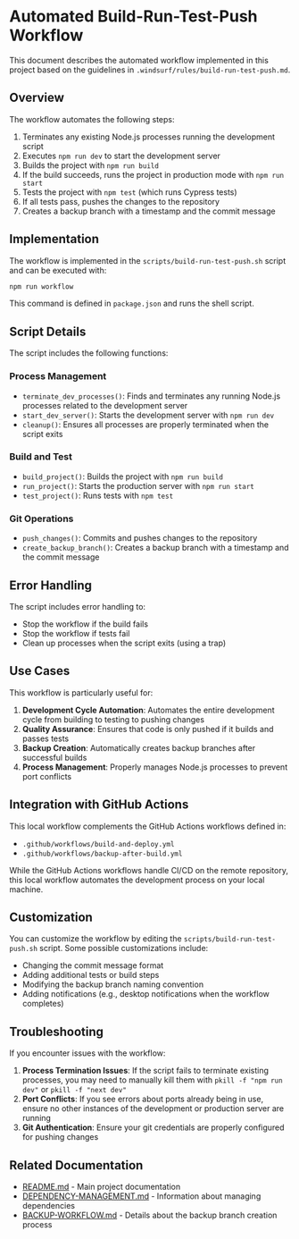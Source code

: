 # Automated Build-Run-Test-Push Workflow

This document describes the automated workflow implemented in this project based on the guidelines in `.windsurf/rules/build-run-test-push.md`.

## Overview

The workflow automates the following steps:

1. Terminates any existing Node.js processes running the development script
2. Executes `npm run dev` to start the development server
3. Builds the project with `npm run build`
4. If the build succeeds, runs the project in production mode with `npm run start`
5. Tests the project with `npm test` (which runs Cypress tests)
6. If all tests pass, pushes the changes to the repository
7. Creates a backup branch with a timestamp and the commit message

## Implementation

The workflow is implemented in the `scripts/build-run-test-push.sh` script and can be executed with:

```bash
npm run workflow
```

This command is defined in `package.json` and runs the shell script.

## Script Details

The script includes the following functions:

### Process Management

- `terminate_dev_processes()`: Finds and terminates any running Node.js processes related to the development server
- `start_dev_server()`: Starts the development server with `npm run dev`
- `cleanup()`: Ensures all processes are properly terminated when the script exits

### Build and Test

- `build_project()`: Builds the project with `npm run build`
- `run_project()`: Starts the production server with `npm run start`
- `test_project()`: Runs tests with `npm test`

### Git Operations

- `push_changes()`: Commits and pushes changes to the repository
- `create_backup_branch()`: Creates a backup branch with a timestamp and the commit message

## Error Handling

The script includes error handling to:

- Stop the workflow if the build fails
- Stop the workflow if tests fail
- Clean up processes when the script exits (using a trap)

## Use Cases

This workflow is particularly useful for:

1. **Development Cycle Automation**: Automates the entire development cycle from building to testing to pushing changes
2. **Quality Assurance**: Ensures that code is only pushed if it builds and passes tests
3. **Backup Creation**: Automatically creates backup branches after successful builds
4. **Process Management**: Properly manages Node.js processes to prevent port conflicts

## Integration with GitHub Actions

This local workflow complements the GitHub Actions workflows defined in:

- `.github/workflows/build-and-deploy.yml`
- `.github/workflows/backup-after-build.yml`

While the GitHub Actions workflows handle CI/CD on the remote repository, this local workflow automates the development process on your local machine.

## Customization

You can customize the workflow by editing the `scripts/build-run-test-push.sh` script. Some possible customizations include:

- Changing the commit message format
- Adding additional tests or build steps
- Modifying the backup branch naming convention
- Adding notifications (e.g., desktop notifications when the workflow completes)

## Troubleshooting

If you encounter issues with the workflow:

1. **Process Termination Issues**: If the script fails to terminate existing processes, you may need to manually kill them with `pkill -f "npm run dev"` or `pkill -f "next dev"`
2. **Port Conflicts**: If you see errors about ports already being in use, ensure no other instances of the development or production server are running
3. **Git Authentication**: Ensure your git credentials are properly configured for pushing changes

## Related Documentation

- [README.md](README.md) - Main project documentation
- [DEPENDENCY-MANAGEMENT.md](DEPENDENCY-MANAGEMENT.md) - Information about managing dependencies
- [BACKUP-WORKFLOW.md](BACKUP-WORKFLOW.md) - Details about the backup branch creation process
